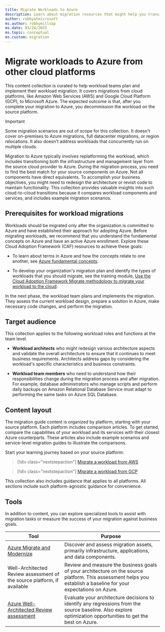 ```yaml
---
title: Migrate Workloads to Azure
description: Learn about migration resources that might help you transition workloads from AWS and Google Cloud to Azure.
author: robbyatmicrosoft
ms.author: robbymillsap
ms.date: 03/24/2025
ms.topic: conceptual
ms.custom: migration
---
```


# Migrate workloads to Azure from other cloud platforms

This content collection is curated to help workload teams plan and implement their workload migration. It covers migrations from cloud platforms, like Amazon Web Services (AWS) and Google Cloud Platform (GCP), to Microsoft Azure. The expected outcome is that, after you complete your migration to Azure, you decommission the workload on the source platform.

> [!IMPORTANT] 
>
> Some migration scenarios are out of scope for this collection. It doesn't cover on-premises to Azure migrations, full datacenter migrations, or region relocations. It also doesn't address workloads that concurrently run on multiple clouds.

Migration to Azure typically involves replatforming the workload, which includes transitioning both the infrastructure and management layer from the source cloud provider to Azure. During the migration process, you need to find the best match for your source components on Azure. Not all components have direct equivalents. To accomplish your business objectives, you might need to redesign the architecture or revisit code to maintain functionality. This collection provides valuable insights into such cloud-to-cloud transitions because it compares workload components and services, and includes example migration scenarios.

## Prerequisites for workload migrations

Workloads should be migrated only after the organization is committed to Azure and have established their approach for adopting Azure. Before migrating workloads, we recommend that you understand the fundamental concepts on Azure and have an active Azure enrollment. Explore these Cloud Adoption Framework (CAF) resources to achieve these goals:

- To learn about terms in Azure and how the concepts relate to one another, see [Azure fundamental concepts](/azure/cloud-adoption-framework/ready/considerations/fundamental-concepts).

- To develop your organization's migration plan and identify the types of workloads that you should migrate, see the training module, [Use the Cloud Adoption Framework Migrate methodology to migrate your workload to the cloud](/training/modules/cloud-adoption-framework-migrate/).

In the next phase, the workload team plans and implements the migration. They assess the current workload design, prepare a solution in Azure, make necessary code changes, and perform the migration. 

## Target audience

This collection applies to the following workload roles and functions at the team level.

- **Workload architects** who might redesign various architecture aspects and validate the overall architecture to ensure that it continues to meet business requirements. Architects address gaps by considering the workload's specific characteristics and business constraints.

- **Workload team members** who need to understand how their responsibilities change during the migration process and after migration. For example, database administrators who manage scripts and perform daily backups on Amazon Relational Database Service must adapt to performing the same tasks on Azure SQL Database. 

## Content layout

The migration guide content is organized by platform, starting with your source platform. Each platform includes comparison articles. To get started, compare the capabilities of your workload and its services with their closest Azure counterparts. These articles also include example scenarios and service-level migration guides to illustrate the comparisons.

Start your learning journey based on your source platform:

> [!div class="nextstepaction"]
> [Migrate a workload from AWS](./migrate-from-aws.yml)

> [!div class="nextstepaction"]
> [Migrate a workload from GCP](./migrate-from-google-cloud.yml)

This collection also includes guidance that applies to all platforms. All sections include such platform-agnostic guidance for convenience.

## Tools

In addition to content, you can explore specialized tools to assist with migration tasks or measure the success of your migration against business goals.

|Tool|Purpose|
|---|---|
|[Azure Migrate and Modernize](/azure/migrate/migrate-services-overview)| Discover and assess migration assets, primarily infrastructure, applications, and data components. |
|Well-Architected Review assessment of the source platform, if available| Review and measure the business goals of your architecture on the source platform. This assessment helps you establish a baseline for your expectations on Azure.|
|[Azure Well-Architected Review assessment](/assessments/azure-architecture-review/)| Evaluate your architecture decisions to identify any regressions from the source baseline. Also explore optimization opportunities to get the best on Azure.|